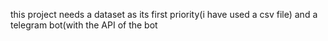this project needs a dataset as its first priority(i have used a csv file) and a telegram bot(with the API of the bot
